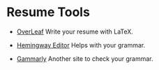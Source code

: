 # Resume Tools

- [OverLeaf](https://www.overleaf.com/)
  Write your resume with LaTeX.

- [Hemingway Editor](https://hemingwayapp.com/)
  Helps with your grammar.

- [Gammarly](https://grammarly.com/)
  Another site to check your grammar.
